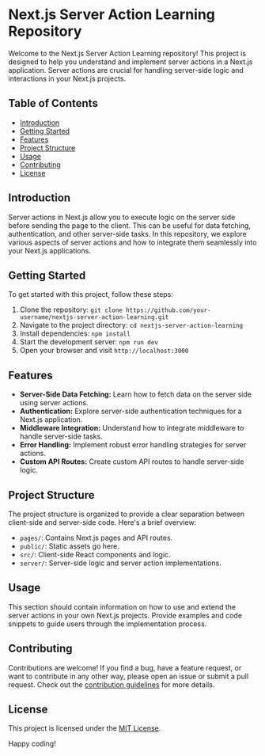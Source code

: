 # Next.js Server Action Learning Repository

Welcome to the Next.js Server Action Learning repository! This project is designed to help you understand and implement server actions in a Next.js application. Server actions are crucial for handling server-side logic and interactions in your Next.js projects.

## Table of Contents

- [Introduction](#introduction)
- [Getting Started](#getting-started)
- [Features](#features)
- [Project Structure](#project-structure)
- [Usage](#usage)
- [Contributing](#contributing)
- [License](#license)

## Introduction

Server actions in Next.js allow you to execute logic on the server side before sending the page to the client. This can be useful for data fetching, authentication, and other server-side tasks. In this repository, we explore various aspects of server actions and how to integrate them seamlessly into your Next.js applications.

## Getting Started

To get started with this project, follow these steps:

1. Clone the repository: `git clone https://github.com/your-username/nextjs-server-action-learning.git`
2. Navigate to the project directory: `cd nextjs-server-action-learning`
3. Install dependencies: `npm install`
4. Start the development server: `npm run dev`
5. Open your browser and visit `http://localhost:3000`

## Features

- **Server-Side Data Fetching:** Learn how to fetch data on the server side using server actions.
- **Authentication:** Explore server-side authentication techniques for a Next.js application.
- **Middleware Integration:** Understand how to integrate middleware to handle server-side tasks.
- **Error Handling:** Implement robust error handling strategies for server actions.
- **Custom API Routes:** Create custom API routes to handle server-side logic.

## Project Structure

The project structure is organized to provide a clear separation between client-side and server-side code. Here's a brief overview:

- `pages/`: Contains Next.js pages and API routes.
- `public/`: Static assets go here.
- `src/`: Client-side React components and logic.
- `server/`: Server-side logic and server action implementations.

## Usage

This section should contain information on how to use and extend the server actions in your own Next.js projects. Provide examples and code snippets to guide users through the implementation process.

## Contributing

Contributions are welcome! If you find a bug, have a feature request, or want to contribute in any other way, please open an issue or submit a pull request. Check out the [contribution guidelines](CONTRIBUTING.md) for more details.

## License

This project is licensed under the [MIT License](LICENSE.md).

Happy coding!
